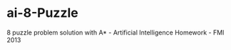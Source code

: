 ai-8-Puzzle
===========

8 puzzle problem solution with A* - Artificial Intelligence Homework - FMI 2013
